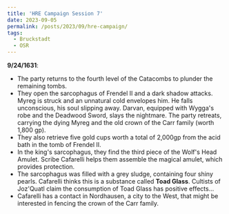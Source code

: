```yaml
---
title: 'HRE Campaign Session 7'
date: 2023-09-05
permalink: /posts/2023/09/hre-campaign/
tags:
  - Bruckstadt
  - OSR
---
```



**9/24/1631**:
- The party returns to the fourth level of the Catacombs to plunder the remaining tombs.
- They open the sarcophagus of Frendel II and a dark shadow attacks. Myreg is struck and an unnatural cold envelopes him. He falls unconscious, his soul slipping away. Darvan, equipped with Wygga's robe and the Deadwood Sword, slays the nightmare. The party retreats, carrying the dying Myreg and the old crown of the Carr family (worth 1,800 gp).
- They also retrieve five gold cups worth a total of 2,000gp from the acid bath in the tomb of Frendel II.
- In the king's sarcophagus, they find the third piece of the Wolf's Head Amulet. Scribe Cafarelli helps them assemble the magical amulet, which provides protection.
- The sarcophagus was filled with a grey sludge, containing four shiny pearls. Cafarelli thinks this is a substance called **Toad Glass**.  Cultists of Joz'Quatl claim the consumption of Toad Glass has positive effects...
- Cafarelli has a contact in Nordhausen, a city to the West, that might be interested in fencing the crown of the Carr family.

